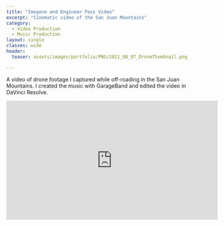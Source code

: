 ```yaml
---
title: "Imogene and Engineer Pass Video"
excerpt: "Cinematic video of the San Juan Mountains"
category:
  - Video Production
  - Music Production
layout: single
classes: wide
header:
  teaser: assets/images/portfolio/PNG/2021_08_07_DroneThumbnail.png

---
```


A video of drone footage I captured while off-roading in the San Juan Mountains. I created the music with GarageBand and edited the video in DaVinci Resolve.

<iframe width="560" height="315" src="https://www.youtube.com/embed/5s0fpO2Im2A" title="YouTube video player" frameborder="0" allow="accelerometer; autoplay; clipboard-write; encrypted-media; gyroscope; picture-in-picture" allowfullscreen></iframe>
